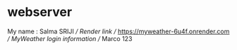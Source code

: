 # webserver
My name : Salma SRIJI
*/ Render link /*
https://myweather-6u4f.onrender.com
*/ MyWeather login information /*
Marco
123
